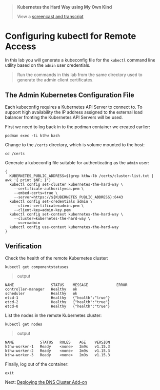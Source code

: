 >  **Kubernetes the Hard Way using My Own Kind**
> 
> View a [screencast and transcript](/cmdline-player/kthw-10.md)

# Configuring kubectl for Remote Access

In this lab you will generate a kubeconfig file for the `kubectl` command line utility based on the `admin` user credentials.

> Run the commands in this lab from the same directory used to generate the admin client certificates.

## The Admin Kubernetes Configuration File

Each kubeconfig requires a Kubernetes API Server to connect to. To support high availability the IP address assigned to the external load balancer fronting the Kubernetes API Servers will be used.

First we need to log back in to the podman container we created earlier:

```
podman exec -ti kthw bash
```

Change to the `/certs` directory, which is volume mounted to the host:

```
cd /certs
```

Generate a kubeconfig file suitable for authenticating as the `admin` user:

```
{
  KUBERNETES_PUBLIC_ADDRESS=$(grep kthw-lb /certs/cluster-list.txt | awk '{ print $NF; }')
  kubectl config set-cluster kubernetes-the-hard-way \
    --certificate-authority=ca.pem \
    --embed-certs=true \
    --server=https://${KUBERNETES_PUBLIC_ADDRESS}:6443
  kubectl config set-credentials admin \
    --client-certificate=admin.pem \
    --client-key=admin-key.pem
  kubectl config set-context kubernetes-the-hard-way \
    --cluster=kubernetes-the-hard-way \
    --user=admin
  kubectl config use-context kubernetes-the-hard-way
}
```

## Verification

Check the health of the remote Kubernetes cluster:

```
kubectl get componentstatuses
```

> output

```
NAME                 STATUS    MESSAGE             ERROR
controller-manager   Healthy   ok
scheduler            Healthy   ok
etcd-1               Healthy   {"health":"true"}
etcd-2               Healthy   {"health":"true"}
etcd-0               Healthy   {"health":"true"}
```

List the nodes in the remote Kubernetes cluster:

```
kubectl get nodes
```

> output

```
NAME            STATUS   ROLES    AGE    VERSION
kthw-worker-1   Ready    <none>   2m9s   v1.15.3
kthw-worker-2   Ready    <none>   2m9s   v1.15.3
kthw-worker-3   Ready    <none>   2m9s   v1.15.3
```

Finally, log out of the container:

```
exit
```

Next: [Deploying the DNS Cluster Add-on](11-dns-addon.md)

